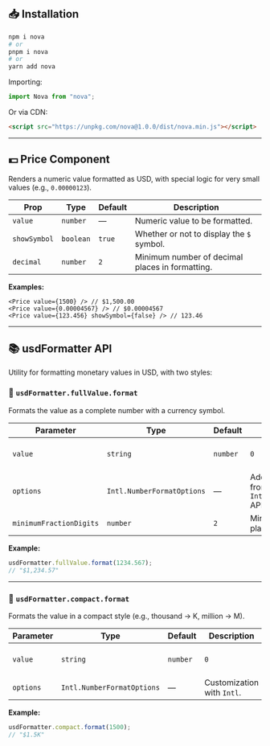 ## 📥 Installation

```bash
npm i nova
# or
pnpm i nova
# or
yarn add nova
```

Importing:

```ts
import Nova from "nova";
```

Or via CDN:

```html
<script src="https://unpkg.com/nova@1.0.0/dist/nova.min.js"></script>
```

---

## 💵 Price Component

Renders a numeric value formatted as USD, with special logic for very small values (e.g., `0.00000123`).

| Prop         | Type      | Default | Description                                     |
| ------------ | --------- | ------- | ----------------------------------------------- |
| `value`      | `number`  | —       | Numeric value to be formatted.                  |
| `showSymbol` | `boolean` | `true`  | Whether or not to display the `$` symbol.       |
| `decimal`    | `number`  | `2`     | Minimum number of decimal places in formatting. |

**Examples:**

```tsx
<Price value={1500} /> // $1,500.00
<Price value={0.00004567} /> // $0.00004567
<Price value={123.456} showSymbol={false} /> // 123.46
```

---

## 📚 usdFormatter API

Utility for formatting monetary values in USD, with two styles:

### 🔹 `usdFormatter.fullValue.format`

Formats the value as a complete number with a currency symbol.

| Parameter               | Type                       | Default  | Description                                          |                        |
| ----------------------- | -------------------------- | -------- | ---------------------------------------------------- | ---------------------- |
| `value`                 | `string`                   | `number` | `0`                                                  | Value to be formatted. |
| `options`               | `Intl.NumberFormatOptions` | —        | Additional options from the `Intl.NumberFormat` API. |                        |
| `minimumFractionDigits` | `number`                   | `2`      | Minimum decimal places to show.                      |                        |

**Example:**

```ts
usdFormatter.fullValue.format(1234.567);
// "$1,234.57"
```

---

### 🔹 `usdFormatter.compact.format`

Formats the value in a compact style (e.g., thousand → K, million → M).

| Parameter | Type                       | Default  | Description                |                        |
| --------- | -------------------------- | -------- | -------------------------- | ---------------------- |
| `value`   | `string`                   | `number` | `0`                        | Value to be formatted. |
| `options` | `Intl.NumberFormatOptions` | —        | Customization with `Intl`. |                        |

**Example:**

```ts
usdFormatter.compact.format(1500);
// "$1.5K"
```
